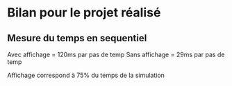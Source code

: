 # Bilan pour le projet réalisé 

## Mesure du temps en sequentiel
Avec affichage = 120ms par pas de temp
Sans affichage = 29ms par pas de temp

Affichage correspond à 75% du temps de la simulation